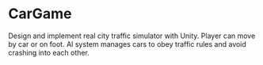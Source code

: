 # CarGame
 Design and implement real city traffic simulator with Unity. Player can move by car or on foot. AI system manages cars to obey traffic rules and avoid crashing into each other.
